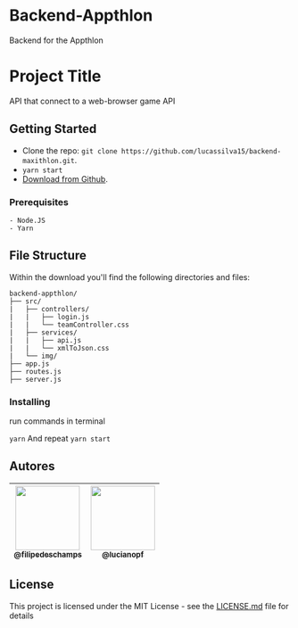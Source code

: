 # Backend-Appthlon
Backend for the Appthlon

# Project Title

API that connect to a web-browser game API

## Getting Started

- Clone the repo: `git clone https://github.com/lucassilva15/backend-maxithlon.git`.
- `yarn start`
- [Download from Github](https://github.com/lucassilva15/backend-maxithlon/archive/master.zip).

### Prerequisites

```
- Node.JS
- Yarn 
```

## File Structure
Within the download you'll find the following directories and files:

```
backend-appthlon/
├── src/
|   ├── controllers/
|   |   ├── login.js
|   |   └── teamController.css
|   ├── services/
|   |   ├── api.js
|   |   └── xmlToJson.css
|   └── img/
├── app.js
├── routes.js
├── server.js
```

### Installing
run commands in terminal 


```yarn``` And repeat ```yarn start```

## Autores

| [<img src="https://avatars3.githubusercontent.com/u/49292608?s=400&u=bfea57146c2451ddcc364b664a4f1c041fbe62d7&v=4" width=115><br><sub>@filipedeschamps</sub>](https://github.com/lucassilva15) | [<img src="https://avatars3.githubusercontent.com/u/55982817?s=400&u=f5737d5edc4b5e44cd510e2343cae6c5583cad65&v=4" width=115><br><sub>@lucianopf</sub>](https://github.com/leutzed) |
| :---: | :---: |

## License

This project is licensed under the MIT License - see the [LICENSE.md](LICENSE.md) file for details
